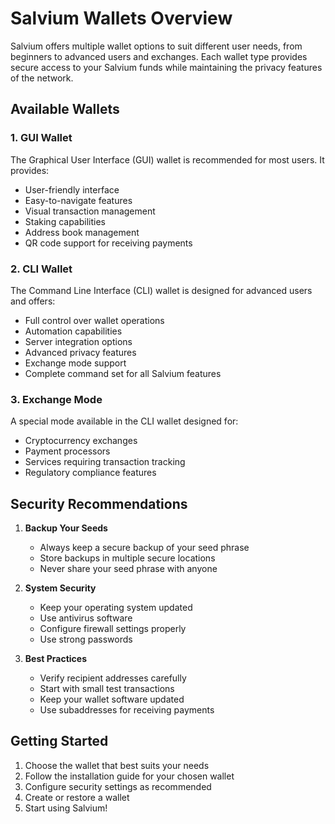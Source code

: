 # Salvium Wallets Overview

Salvium offers multiple wallet options to suit different user needs, from beginners to advanced users and exchanges. Each wallet type provides secure access to your Salvium funds while maintaining the privacy features of the network.

## Available Wallets

### 1. GUI Wallet
The Graphical User Interface (GUI) wallet is recommended for most users. It provides:
- User-friendly interface
- Easy-to-navigate features
- Visual transaction management
- Staking capabilities
- Address book management
- QR code support for receiving payments

### 2. CLI Wallet
The Command Line Interface (CLI) wallet is designed for advanced users and offers:
- Full control over wallet operations
- Automation capabilities
- Server integration options
- Advanced privacy features
- Exchange mode support
- Complete command set for all Salvium features

### 3. Exchange Mode
A special mode available in the CLI wallet designed for:
- Cryptocurrency exchanges
- Payment processors
- Services requiring transaction tracking
- Regulatory compliance features

## Security Recommendations

1. **Backup Your Seeds**
   - Always keep a secure backup of your seed phrase
   - Store backups in multiple secure locations
   - Never share your seed phrase with anyone

2. **System Security**
   - Keep your operating system updated
   - Use antivirus software
   - Configure firewall settings properly
   - Use strong passwords

3. **Best Practices**
   - Verify recipient addresses carefully
   - Start with small test transactions
   - Keep your wallet software updated
   - Use subaddresses for receiving payments

## Getting Started

1. Choose the wallet that best suits your needs
2. Follow the installation guide for your chosen wallet
3. Configure security settings as recommended
4. Create or restore a wallet
5. Start using Salvium!
